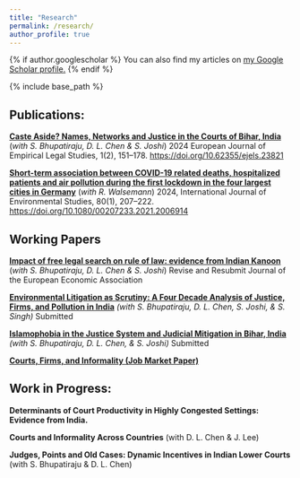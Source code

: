 ```yaml
---
title: "Research"
permalink: /research/
author_profile: true
---
```


{% if author.googlescholar %}
  You can also find my articles on <u><a href="{{author.googlescholar}}">my Google Scholar profile</a>.</u>
{% endif %}

{% include base_path %}

## Publications:
**[Caste Aside? Names, Networks and Justice in the Courts of Bihar, India](https://publicera.kb.se/ejels/article/view/23821/26260)**
(*with S. Bhupatiraju, D. L. Chen & S. Joshi*) 2024 European Journal of Empirical Legal Studies, 1(2), 151–178. https://doi.org/10.62355/ejels.23821

**[Short-term association between COVID-19 related deaths, hospitalized patients and air pollution during the first lockdown in the four largest cities in Germany](https://www.tandfonline.com/doi/abs/10.1080/00207233.2021.2006914)**
(*with R. Walsemann*) 2024, International Journal of Environmental Studies, 80(1), 207–222. https://doi.org/10.1080/00207233.2021.2006914


## Working Papers
**[Impact of free legal search on rule of law: evidence from Indian Kanoon](../files/Bhupatiraju_et-al_2024_Indian_Kanoon.pdf)**
(*with S. Bhupatiraju, D. L. Chen & S. Joshi*) Revise and Resubmit Journal of the European Economic Association 

**[Environmental Litigation as Scrutiny: A Four Decade Analysis of Justice, Firms, and Pollution in India](../files/Bhupatiraju_et-al_2024_Litigation-as-scrutiny.pdf)**
*(with S. Bhupatiraju, D. L. Chen, S. Joshi, & S. Singh)* Submitted

**[Islamophobia in the Justice System and Judicial Mitigation in Bihar, India](../files/Bhupatiraju_et-al_2024_Patna_Muslim.pdf)**
*(with S. Bhupatiraju, D. L. Chen, & S. Joshi)* Submitted

**[Courts, Firms, and Informality (Job Market Paper)](../files/Neis_Peter_JMP.pdf)**


## Work in Progress:
**Determinants of Court Productivity in Highly Congested Settings: Evidence from India.**

**Courts and Informality Across Countries** (with D. L. Chen & J. Lee)

**Judges, Points and Old Cases: Dynamic Incentives in Indian Lower Courts** (with S. Bhupatiraju & D. L. Chen) 